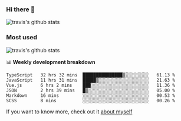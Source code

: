 ### Hi there 👋

<!--
**HondryTravis/HondryTravis** is a ✨ _special_ ✨ repository because its `README.md` (this file) appears on your GitHub profile.

Here are some ideas to get you started:

- 🔭 I’m currently working on ...
- 🌱 I’m currently learning ...
- 👯 I’m looking to collaborate on ...
- 🤔 I’m looking for help with ...
- 💬 Ask me about ...
- 📫 How to reach me: ...
- 😄 Pronouns: ...
- ⚡ Fun fact: ...
-->

![travis's github stats](https://github-readme-stats.vercel.app/api?username=HondryTravis&hide=stars)
### Most used
![travis's github stats](https://github-readme-stats.anuraghazra1.vercel.app/api/top-langs/?username=HondryTravis&layout=compact&hide_title=true)

📊 **Weekly development breakdown**

<!--START_SECTION:waka-->

```text
TypeScript   32 hrs 32 mins  ███████████████▒░░░░░░░░░   61.13 %
JavaScript   11 hrs 31 mins  █████▒░░░░░░░░░░░░░░░░░░░   21.63 %
Vue.js       6 hrs 2 mins    ███░░░░░░░░░░░░░░░░░░░░░░   11.36 %
JSON         2 hrs 39 mins   █▒░░░░░░░░░░░░░░░░░░░░░░░   05.00 %
Markdown     16 mins         ░░░░░░░░░░░░░░░░░░░░░░░░░   00.53 %
SCSS         8 mins          ░░░░░░░░░░░░░░░░░░░░░░░░░   00.26 %
```

<!--END_SECTION:waka-->

If you want to know more, check out it [about myself](https://hondrytravis.github.io/)
